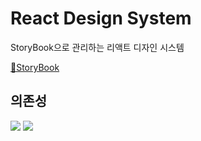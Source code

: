 # React Design System

StoryBook으로 관리하는 리액트 디자인 시스템

[🔗StoryBook](http://www.chromatic.com/library?appId=65e231600d8b62ce11b26631)

## 의존성

<p>
<img src="https://img.shields.io/badge/React-61DAFB?&style=for-the-badge&logo=React&logoColor=white">
<img src="https://img.shields.io/badge/Tailwindcss-06B6D4?&style=for-the-badge&logo=Tailwindcss&logoColor=white">
</p>
